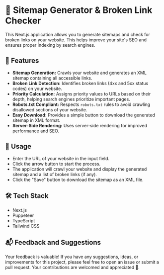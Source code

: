 # 📄 Sitemap Generator & Broken Link Checker

This Next.js application allows you to generate sitemaps and check for broken links on your website.  This helps improve your site's SEO and ensures proper indexing by search engines.

## 🌟 Features

- **Sitemap Generation:** Crawls your website and generates an XML sitemap containing all accessible links.
- **Broken Link Detection:** Identifies broken links (4xx and 5xx status codes) on your website.
- **Priority Calculation:** Assigns priority values to URLs based on their depth, helping search engines prioritize important pages.
- **Robots.txt Compliant:** Respects `robots.txt` rules to avoid crawling disallowed sections of your website.
- **Easy Download:** Provides a simple button to download the generated sitemap in XML format.
- **Server-Side Rendering:** Uses server-side rendering for improved performance and SEO.

## 🚀 Usage

- Enter the URL of your website in the input field.
- Click the arrow button to start the process.
- The application will crawl your website and display the generated sitemap and a list of broken links (if any).
- Click the "Save" button to download the sitemap as an XML file.

## 🛠️ Tech Stack

- Next.js
- Puppeteer
- TypeScript
- Tailwind CSS

## 📬 Feedback and Suggestions

Your feedback is valuable! If you have any suggestions, ideas, or improvements for this project, please feel free to open an issue or submit a pull request. Your contributions are welcomed and appreciated 🚀.
